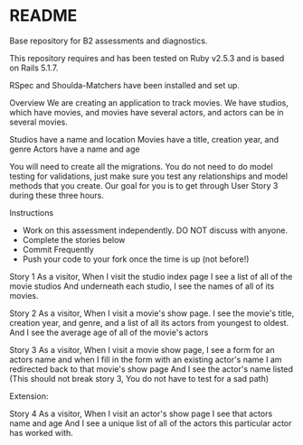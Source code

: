 # README

Base repository for B2 assessments and diagnostics.

This repository requires and has been tested on Ruby v2.5.3 and is based on Rails 5.1.7.

RSpec and Shoulda-Matchers have been installed and set up.

Overview
We are creating an application to track movies. We have studios, which have movies, and movies have several actors, and actors can be in several movies.

Studios have a name and location
Movies have a title, creation year, and genre
Actors have a name and age

You will need to create all the migrations. You do not need to do model testing for validations, just make sure you test any relationships and model methods that you create. Our goal for you is to get through User Story 3 during these three hours.

Instructions
* Work on this assessment independently. DO NOT discuss with anyone.
* Complete the stories below
* Commit Frequently
* Push your code to your fork once the time is up (not before!)


Story 1
As a visitor,
When I visit the studio index page
I see a list of all of the movie studios
And underneath each studio, I see the names of all of its movies.

Story 2
As a visitor,
When I visit a movie's show page.
I see the movie's title, creation year, and genre,
and a list of all its actors from youngest to oldest.
And I see the average age of all of the movie's actors

Story 3
As a visitor,
When I visit a movie show page,
I see a form for an actors name
and when I fill in the form with an existing actor's name
I am redirected back to that movie's show page
And I see the actor's name listed
(This should not break story 3, You do not have to test for a sad path)


Extension:

Story 4
As a visitor,
When I visit an actor's show page
I see that actors name and age
And I see a unique list of all of the actors this particular actor has worked with.

